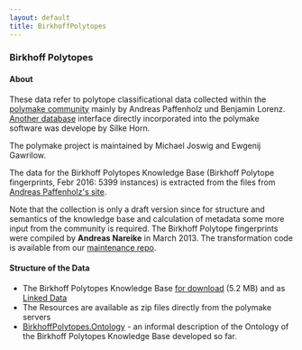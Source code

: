 ```yaml
---
layout: default
title: BirkhoffPolytopes
---
```


### Birkhoff Polytopes

#### About

These data refer to polytope classificational data collected within the [polymake community](http://polymake.org) mainly by Andreas Paffenholz und Benjamin Lorenz. [Another database](http://polymake.org/doku.php/data) interface directly incorporated into the polymake software was develope by Silke Horn.

The polymake project is maintained by Michael Joswig and Ewgenij Gawrilow.

The data for the Birkhoff Polytopes Knowledge Base (Birkhoff Polytope fingerprints, Febr 2016: 5399 instances) is extracted from the files from [Andreas Paffenholz's site](http://polymake.org/polytopes/paffenholz/www/birkhoff.html).

Note that the collection is only a draft version since for structure and semantics of the knowledge base and calculation of metadata some more input from the community is required. The Birkhoff Polytope fingerprints were compiled by **Andreas Nareike** in March 2013. The transformation code is available from our [maintenance repo](https://github.com/symbolicdata/maintenance).

#### Structure of the Data

-   The Birkhoff Polytopes Knowledge Base [for download](http://symbolicdata.org/RDFData/BirkhoffPolytopes.ttl) (5.2 MB) and as [Linked Data](http://symbolicdata.org/Data/BirkhoffPolytopes/)
-   The Resources are available as zip files directly from the polymake servers
-   [BirkhoffPolytopes.Ontology](BirkhoffPolytopes.Ontology "wikilink") - an informal description of the Ontology of the Birkhoff Polytopes Knowledge Base developed so far.

